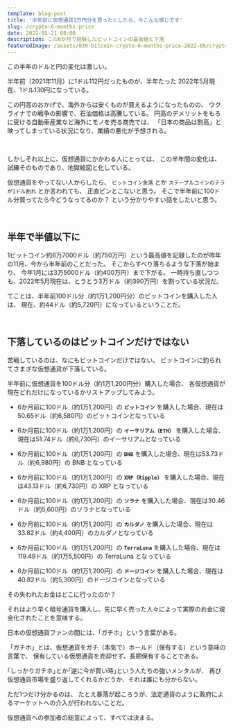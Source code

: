 ```yaml
---
template: blog-post
title: '半年前に仮想通貨1万円分を買ったとしたら、今こんな感じです'
slug: /crypto-6-months-price
date: 2022-05-21 08:00
description: この6か月で経験したビットコインの最高値と下落
featuredImage: /assets/030-bitcoin-crypto-6-months-price-2022-05/cryptocurrencies-header.png
---
```


この半年のドルと円の変化は激しい。

半年前（2021年11月）に1ドル112円だったものが、半年たった 2022年5月現在、1ドル130円になっている。

この円高のおかげで、海外からは安くものが買えるようになったものの、
ウクライナでの戦争の影響で、石油価格は高騰している。
円高のデメリットをもろに受ける自動車産業など海外にモノを売る商売では、
「日本の商品は割高」と映ってしまっている状況になり、業績の悪化が予想される。

<br />

しかしそれ以上に、仮想通貨にかかわる人にとっては、
この半年間の変化は、試練そのものであり、地獄絵図と化している。

仮想通貨をやってない人からしたら、
`ビットコイン急落` とか `ステーブルコインのテラが1ドル割れ` とか言われても、
正直ピンとこないと思う。
そこで半年前に100ドル分買ってたら今どうなってるのか？ という分かりやすい話をしたいと思う。

<br />

## 半年で半値以下に

1ビットコイン約6万7000ドル（約750万円）という最高値を記録したのが昨年の11月、今から半年前のことだった。
そこからすべり落ちるような下落が始まり、
今年1月には3万5000ドル（約400万円）まで下がる。
一時持ち直しつつも、2022年5月現在は、とうとう3万ドル（約390万円）を割っている状況だ。

てことは、半年前100ドル分（約1万1,200円分）のビットコインを購入した人は、
現在、約44ドル（約5,720円）になっているということだ。

<br />

## 下落しているのはビットコインだけではない

苦戦しているのは、なにもビットコインだけではない。
ビットコインに釣られてさまざな仮想通貨が下落している。

半年前に仮想通貨を100ドル分（約1万1,200円分）購入した場合、
各仮想通貨が現在どれだけになっているかリストアップしてみよう。

- 6か月前に100ドル（約1万1,200円）の **`ビットコイン`** を購入した場合、現在は50.65ドル（約6,580円）のビットコインとなっている

- 6か月前に100ドル（約1万1,200円）の **`イーサリアム（ETH）`** を購入した場合、現在は51.74ドル（約6,730円）のイーサリアムとなっている

- 6か月前に100ドル（約1万1,200円）の **`BNB`** を購入した場合、現在は53.73ドル（約6,980円）の BNB となっている

- 6か月前に100ドル（約1万1,200円）の **`XRP（Ripple）`** を購入した場合、現在は43.13ドル（約6,730円）の XRP となっている

- 6か月前に100ドル（約1万1,200円）の **`ソラナ`** を購入した場合、現在は30.46ドル（約5,600円）のソラナとなっている

- 6か月前に100ドル（約1万1,200円）の **`カルダノ`** を購入した場合、現在は33.82ドル（約4,400円）のカルダノとなっている

- 6か月前に100ドル（約1万1,200円）の **`TerraLuna`** を購入した場合、現在は119.49ドル（約1万5,500円）の TerraLuna となっている

- 6か月前に100ドル（約1万1,200円）の **`ドージコイン`** を購入した場合、現在は40.82ドル（約5,300円）のドージコインとなっている

その失われたお金はどこに行ったのか？

それはより早く暗号通貨を購入し、先に早く売った人々によって実際のお金に現金化されたことを意味する。

日本の仮想通貨ファンの間には、「ガチホ」という言葉がある。

「ガチホ」とは、仮想通貨をガチ（本気で）ホールド（保有する）という意味の言葉で、
保有している仮想通貨を売却せず、長期保有することである。

｢しっかりガチホ｣とか｢逆に今が買い時｣という人たちの強いメンタルが、
再び仮想通貨市場を盛り返してくれるかどうか、それは誰にも分からない。

ただ1つだけ分かるのは、
たとえ暴落が起ころうが、法定通貨のように政府によるマーケットへの介入が行われないことだ。

仮想通貨への参加者の総意によって、すべては決まる。
